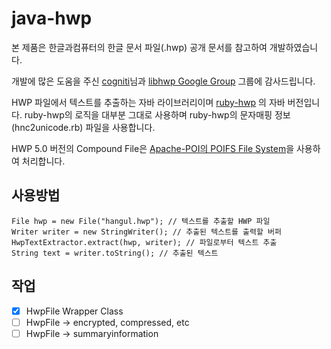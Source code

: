 java-hwp
========

  본 제품은 한글과컴퓨터의 한글 문서 파일(.hwp) 공개 문서를 참고하여 개발하였습니다.
 
  개발에 많은 도움을 주신 [cogniti](https://github.com/cogniti)님과 [libhwp Google Group](https://groups.google.com/forum/#!forum/libhwp) 그룹에 감사드립니다.

HWP 파일에서 텍스트를 추출하는 자바 라이브러리이며 [ruby-hwp](https://github.com/cogniti/ruby-hwp) 의 자바 버전입니다. 
ruby-hwp의 로직을 대부분 그대로 사용하며 ruby-hwp의 문자매핑 정보(hnc2unicode.rb) 파일을 사용합니다.

HWP 5.0 버전의 Compound File은 [Apache-POI의 POIFS File System](http://poi.apache.org/poifs/fileformat.html)을 사용하여 처리합니다.


## 사용방법

    File hwp = new File("hangul.hwp"); // 텍스트를 추출할 HWP 파일
    Writer writer = new StringWriter(); // 추출된 텍스트를 출력할 버퍼
    HwpTextExtractor.extract(hwp, writer); // 파일로부터 텍스트 추출
    String text = writer.toString(); // 추출된 텍스트

## 작업
- [x] HwpFile Wrapper Class
- [ ] HwpFile -> encrypted, compressed, etc
- [ ] HwpFile -> summaryinformation
